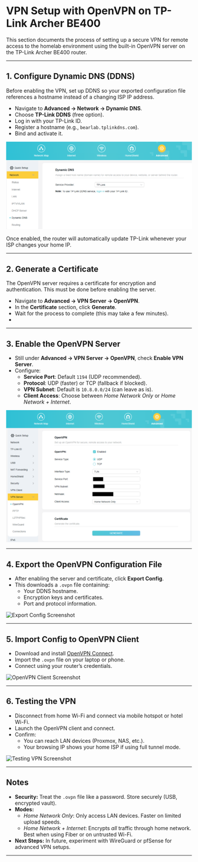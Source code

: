 # VPN Setup with OpenVPN on TP-Link Archer BE400

This section documents the process of setting up a secure VPN for remote access to the homelab environment using the built-in OpenVPN server on the TP-Link Archer BE400 router.  

---

## 1. Configure Dynamic DNS (DDNS)
Before enabling the VPN, set up DDNS so your exported configuration file references a hostname instead of a changing ISP IP address.  

- Navigate to **Advanced → Network → Dynamic DNS**.  
- Choose **TP-Link DDNS** (free option).  
- Log in with your TP-Link ID.  
- Register a hostname (e.g., `bearlab.tplinkdns.com`).  
- Bind and activate it.  

![DDNS Setup](../images/DDNS_setup.png)

Once enabled, the router will automatically update TP-Link whenever your ISP changes your home IP.

---

## 2. Generate a Certificate
The OpenVPN server requires a certificate for encryption and authentication. This must be done before enabling the server.  

- Navigate to **Advanced → VPN Server → OpenVPN**.  
- In the **Certificate** section, click **Generate**.  
- Wait for the process to complete (this may take a few minutes).
- 
---

## 3. Enable the OpenVPN Server
- Still under **Advanced → VPN Server → OpenVPN**, check **Enable VPN Server**.  
- Configure:  
  - **Service Port**: Default `1194` (UDP recommended).  
  - **Protocol**: UDP (faster) or TCP (fallback if blocked).  
  - **VPN Subnet**: Default is `10.8.0.0/24` (can leave as is).  
  - **Client Access**: Choose between *Home Network Only* or *Home Network + Internet*.  

![Enable OpenVPN](../images/enable_openvpn.png)

---

## 4. Export the OpenVPN Configuration File
- After enabling the server and certificate, click **Export Config**.  
- This downloads a `.ovpn` file containing:  
  - Your DDNS hostname.  
  - Encryption keys and certificates.  
  - Port and protocol information.  

![Export Config Screenshot](image-placeholder-export-config)

---

## 5. Import Config to OpenVPN Client
- Download and install [OpenVPN Connect](https://openvpn.net/client/).  
- Import the `.ovpn` file on your laptop or phone.  
- Connect using your router’s credentials.  

![OpenVPN Client Screenshot](image-placeholder-client)

---

## 6. Testing the VPN
- Disconnect from home Wi-Fi and connect via mobile hotspot or hotel Wi-Fi.  
- Launch the OpenVPN client and connect.  
- Confirm:  
  - You can reach LAN devices (Proxmox, NAS, etc.).  
  - Your browsing IP shows your home ISP if using full tunnel mode.  

![Testing VPN Screenshot](image-placeholder-test)

---

## Notes
- **Security:** Treat the `.ovpn` file like a password. Store securely (USB, encrypted vault).  
- **Modes:**  
  - *Home Network Only*: Only access LAN devices. Faster on limited upload speeds.  
  - *Home Network + Internet*: Encrypts *all* traffic through home network. Best when using Fiber or on untrusted Wi-Fi.  
- **Next Steps:** In future, experiment with WireGuard or pfSense for advanced VPN setups.  

---

